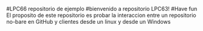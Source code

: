 #LPC66 repositorio de ejemplo
#bienvenido a repositorio LPC63!
#Have fun
El proposito de este repositorio es probar la interaccion entre un repositorio no-bare en GitHub y clientes desde un linux y desde un Windows 
